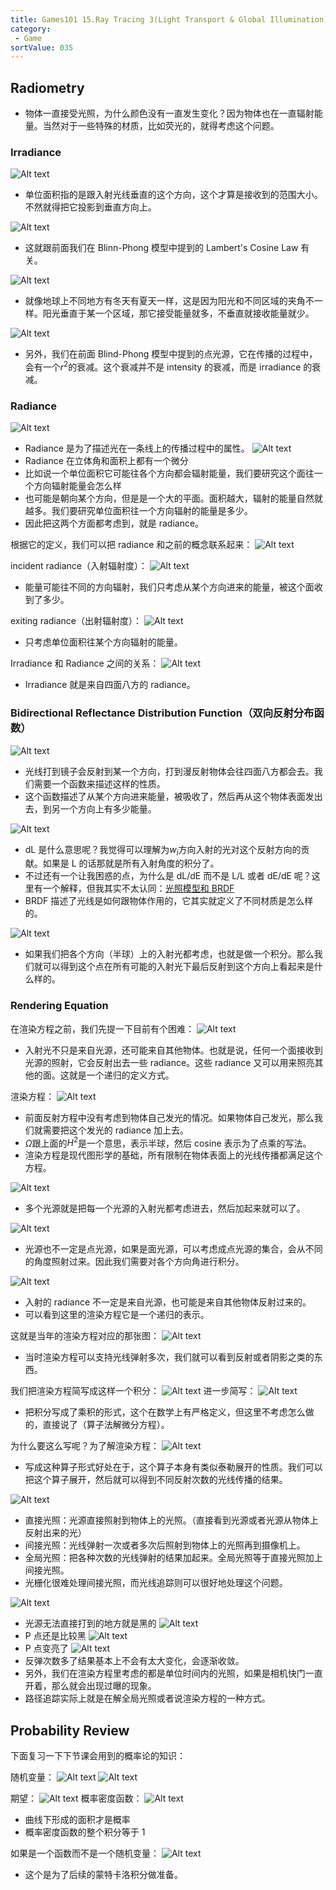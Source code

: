 ```yaml
---
title: Games101 15.Ray Tracing 3(Light Transport & Global Illumination)
category:
 - Game
sortValue: 035
---
```


## Radiometry

- 物体一直接受光照，为什么颜色没有一直发生变化？因为物体也在一直辐射能量。当然对于一些特殊的材质，比如荧光的，就得考虑这个问题。

### Irradiance

![Alt text](image.png)

- 单位面积指的是跟入射光线垂直的这个方向，这个才算是接收到的范围大小。不然就得把它投影到垂直方向上。

![Alt text](image-1.png)

- 这就跟前面我们在 Blinn-Phong 模型中提到的 Lambert's Cosine Law 有关。

![Alt text](image-2.png)

- 就像地球上不同地方有冬天有夏天一样，这是因为阳光和不同区域的夹角不一样。阳光垂直于某一个区域，那它接受能量就多，不垂直就接收能量就少。

![Alt text](image-3.png)

- 另外，我们在前面 Blind-Phong 模型中提到的点光源，它在传播的过程中，会有一个$r^2$的衰减。这个衰减并不是 intensity 的衰减，而是 irradiance 的衰减。

### Radiance

![Alt text](image-4.png)

- Radiance 是为了描述光在一条线上的传播过程中的属性。
  ![Alt text](image-5.png)
- Radiance 在立体角和面积上都有一个微分
- 比如说一个单位面积它可能往各个方向都会辐射能量，我们要研究这个面往一个方向辐射能量会怎么样
- 也可能是朝向某个方向，但是是一个大的平面。面积越大，辐射的能量自然就越多。我们要研究单位面积往一个方向辐射的能量是多少。
- 因此把这两个方面都考虑到，就是 radiance。

根据它的定义，我们可以把 radiance 和之前的概念联系起来：
![Alt text](image-6.png)

incident radiance（入射辐射度）：
![Alt text](image-7.png)

- 能量可能往不同的方向辐射，我们只考虑从某个方向进来的能量，被这个面收到了多少。

exiting radiance（出射辐射度）：
![Alt text](image-8.png)

- 只考虑单位面积往某个方向辐射的能量。

Irradiance 和 Radiance 之间的关系：
![Alt text](image-9.png)

- Irradiance 就是来自四面八方的 radiance。

### Bidirectional Reflectance Distribution Function（双向反射分布函数）

![Alt text](image-10.png)

- 光线打到镜子会反射到某一个方向，打到漫反射物体会往四面八方都会去。我们需要一个函数来描述这样的性质。
- 这个函数描述了从某个方向进来能量，被吸收了，然后再从这个物体表面发出去，到另一个方向上有多少能量。

![Alt text](image-11.png)

- dL 是什么意思呢？我觉得可以理解为$w_i$方向入射的光对这个反射方向的贡献。如果是 L 的话那就是所有入射角度的积分了。
- 不过还有一个让我困惑的点，为什么是 dL/dE 而不是 L/L 或者 dE/dE 呢？这里有一个解释，但我其实不太认同：[光照模型和 BRDF](https://blog.csdn.net/weixin_41978699/article/details/121112077)
- BRDF 描述了光线是如何跟物体作用的，它其实就定义了不同材质是怎么样的。

![Alt text](image-12.png)

- 如果我们把各个方向（半球）上的入射光都考虑，也就是做一个积分。那么我们就可以得到这个点在所有可能的入射光下最后反射到这个方向上看起来是什么样的。

### Rendering Equation

在渲染方程之前，我们先提一下目前有个困难：
![Alt text](image-13.png)

- 入射光不只是来自光源，还可能来自其他物体。也就是说，任何一个面接收到光源的照射，它会反射出去一些 radiance。这些 radiance 又可以用来照亮其他的面。这就是一个递归的定义方式。

渲染方程：
![Alt text](image-14.png)

- 前面反射方程中没有考虑到物体自己发光的情况。如果物体自己发光，那么我们就需要把这个发光的 radiance 加上去。
- $\Omega$跟上面的$H^2$是一个意思，表示半球，然后 cosine 表示为了点乘的写法。
- 渲染方程是现代图形学的基础，所有限制在物体表面上的光线传播都满足这个方程。

![Alt text](image-15.png)

- 多个光源就是把每一个光源的入射光都考虑进去，然后加起来就可以了。

![Alt text](image-16.png)

- 光源也不一定是点光源，如果是面光源，可以考虑成点光源的集合，会从不同的角度照射过来。因此我们需要对各个方向角进行积分。

![Alt text](image-17.png)

- 入射的 radiance 不一定是来自光源，也可能是来自其他物体反射过来的。
- 可以看到这里的渲染方程它是一个递归的表示。

这就是当年的渲染方程对应的那张图：
![Alt text](image-18.png)

- 当时渲染方程可以支持光线弹射多次，我们就可以看到反射或者阴影之类的东西。

我们把渲染方程简写成这样一个积分：
![Alt text](image-19.png)
进一步简写：
![Alt text](image-20.png)

- 把积分写成了乘积的形式，这个在数学上有严格定义，但这里不考虑怎么做的，直接说了（算子法解微分方程）。

为什么要这么写呢？为了解渲染方程：
![Alt text](image-21.png)

- 写成这种算子形式好处在于，这个算子本身有类似泰勒展开的性质。我们可以把这个算子展开，然后就可以得到不同反射次数的光线传播的结果。

![Alt text](image-22.png)

- 直接光照：光源直接照射到物体上的光照。（直接看到光源或者光源从物体上反射出来的光）
- 间接光照：光线弹射一次或者多次后照射到物体上的光照再到摄像机上。
- 全局光照：把各种次数的光线弹射的结果加起来。全局光照等于直接光照加上间接光照。
- 光栅化很难处理间接光照，而光线追踪则可以很好地处理这个问题。

![Alt text](image-23.png)

- 光源无法直接打到的地方就是黑的
  ![Alt text](image-24.png)
- P 点还是比较黑
  ![Alt text](image-25.png)
- P 点变亮了
  ![Alt text](image-26.png)
- 反弹次数多了结果基本上不会有太大变化，会逐渐收敛。
- 另外，我们在渲染方程里考虑的都是单位时间内的光照，如果是相机快门一直开着，那么就会出现过曝的现象。
- 路径追踪实际上就是在解全局光照或者说渲染方程的一种方式。

## Probability Review

下面复习一下下节课会用到的概率论的知识：

随机变量：
![Alt text](image-27.png)
![Alt text](image-28.png)

期望：
![Alt text](image-29.png)
概率密度函数：
![Alt text](image-30.png)

- 曲线下形成的面积才是概率
- 概率密度函数的整个积分等于 1

如果是一个函数而不是一个随机变量：
![Alt text](image-31.png)

- 这个是为了后续的蒙特卡洛积分做准备。
